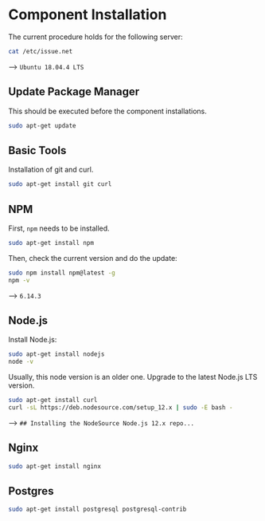 # Component Installation

The current procedure holds for the following server:

```bash
cat /etc/issue.net
```

--> `Ubuntu 18.04.4 LTS`

## Update Package Manager

This should be executed before the component installations.

```bash
sudo apt-get update
```

## Basic Tools

Installation of git and curl.

```bash
sudo apt-get install git curl
```

## NPM

First, `npm` needs to be installed.

```bash
sudo apt-get install npm
```

Then, check the current version and do the update:

```bash
sudo npm install npm@latest -g
npm -v
```

--> `6.14.3`

## Node.js

Install Node.js:

```bash
sudo apt-get install nodejs
node -v
```

Usually, this node version is an older one.
Upgrade to the latest Node.js LTS version.

```bash
sudo apt-get install curl
curl -sL https://deb.nodesource.com/setup_12.x | sudo -E bash -
```

--> `## Installing the NodeSource Node.js 12.x repo...`

## Nginx

```bash
sudo apt-get install nginx
```

## Postgres

```bash
sudo apt-get install postgresql postgresql-contrib
```
